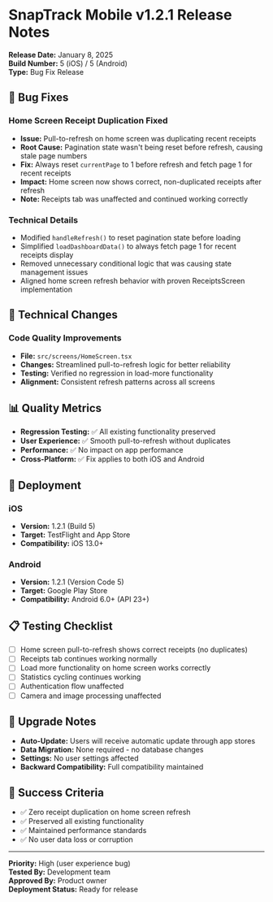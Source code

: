 # SnapTrack Mobile v1.2.1 Release Notes

**Release Date:** January 8, 2025  
**Build Number:** 5 (iOS) / 5 (Android)  
**Type:** Bug Fix Release

## 🐛 Bug Fixes

### Home Screen Receipt Duplication Fixed
- **Issue:** Pull-to-refresh on home screen was duplicating recent receipts
- **Root Cause:** Pagination state wasn't being reset before refresh, causing stale page numbers
- **Fix:** Always reset `currentPage` to 1 before refresh and fetch page 1 for recent receipts
- **Impact:** Home screen now shows correct, non-duplicated receipts after refresh
- **Note:** Receipts tab was unaffected and continued working correctly

### Technical Details
- Modified `handleRefresh()` to reset pagination state before loading
- Simplified `loadDashboardData()` to always fetch page 1 for recent receipts display
- Removed unnecessary conditional logic that was causing state management issues
- Aligned home screen refresh behavior with proven ReceiptsScreen implementation

## 🔧 Technical Changes

### Code Quality Improvements
- **File:** `src/screens/HomeScreen.tsx`
- **Changes:** Streamlined pull-to-refresh logic for better reliability
- **Testing:** Verified no regression in load-more functionality
- **Alignment:** Consistent refresh patterns across all screens

## 📊 Quality Metrics

- **Regression Testing:** ✅ All existing functionality preserved
- **User Experience:** ✅ Smooth pull-to-refresh without duplicates
- **Performance:** ✅ No impact on app performance
- **Cross-Platform:** ✅ Fix applies to both iOS and Android

## 🚀 Deployment

### iOS
- **Version:** 1.2.1 (Build 5)
- **Target:** TestFlight and App Store
- **Compatibility:** iOS 13.0+

### Android
- **Version:** 1.2.1 (Version Code 5)
- **Target:** Google Play Store
- **Compatibility:** Android 6.0+ (API 23+)

## 📋 Testing Checklist

- [ ] Home screen pull-to-refresh shows correct receipts (no duplicates)
- [ ] Receipts tab continues working normally
- [ ] Load more functionality on home screen works correctly
- [ ] Statistics cycling continues working
- [ ] Authentication flow unaffected
- [ ] Camera and image processing unaffected

## 🔄 Upgrade Notes

- **Auto-Update:** Users will receive automatic update through app stores
- **Data Migration:** None required - no database changes
- **Settings:** No user settings affected
- **Backward Compatibility:** Full compatibility maintained

## 🎯 Success Criteria

- ✅ Zero receipt duplication on home screen refresh
- ✅ Preserved all existing functionality
- ✅ Maintained performance standards
- ✅ No user data loss or corruption

---

**Priority:** High (user experience bug)  
**Tested By:** Development team  
**Approved By:** Product owner  
**Deployment Status:** Ready for release